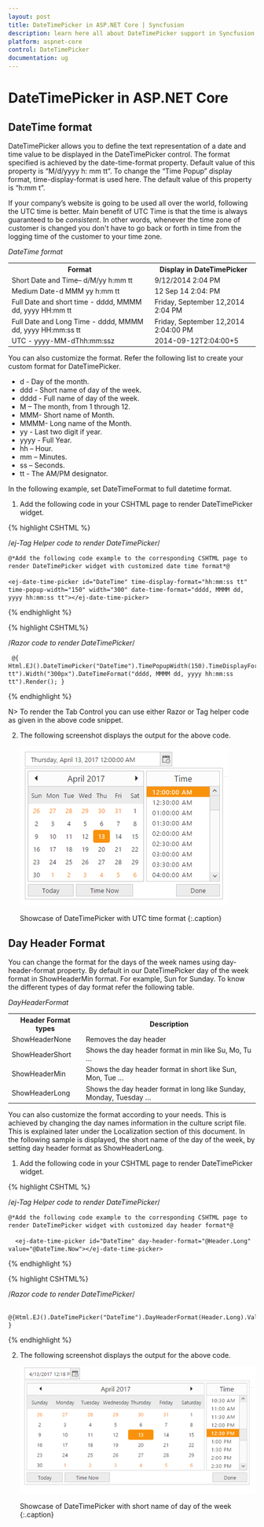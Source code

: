 ```yaml
---
layout: post
title: DateTimePicker in ASP.NET Core | Syncfusion
description: learn here all about DateTimePicker support in Syncfusion ASP.NET Core control,its element and more.
platform: aspnet-core
control: DateTimePicker
documentation: ug
---
```


# DateTimePicker in ASP.NET Core 

## DateTime format

DateTimePicker allows you to define the text representation of a date and time value to be displayed in the DateTimePicker control. The format specified is achieved by the date-time-format property. Default value of this property is “M/d/yyyy h: mm tt”. To change the “Time Popup” display format, time-display-format is used here. The default value of this property is “h:mm t”. 

If your company’s website is going to be used all over the world, following the UTC time is better. Main benefit of UTC Time is that the time is always guaranteed to be _consistent_. In other words, whenever the time zone of customer is changed you don't have to go back or forth in time from the logging time of the customer to your time zone.

_DateTime format_

<table>
<tr>
<th>
Format</th><th>
Display in DateTimePicker</th></tr>
<tr>
<td>
Short Date and Time– d/M/yy h:mm tt</td><td>
9/12/2014 2:04 PM</td></tr>
<tr>
<td>
Medium Date-d MMM yy h:mm tt</td><td>
12 Sep 14 2:04: PM</td></tr>
<tr>
<td>
Full Date and short time - dddd, MMMM dd, yyyy HH:mm tt</td><td>
Friday, September 12,2014 2:04 PM</td></tr>
<tr>
<td>
Full Date and Long Time - dddd, MMMM dd, yyyy HH:mm:ss tt</td><td>
Friday, September 12,2014 2:04:00 PM</td></tr>
<tr>
<td>
UTC - yyyy-MM-dThh:mm:ssz</td><td>
2014-09-12T2:04:00+5</td></tr>
</table>


You can also customize the format. Refer the following list to create your custom format for DateTimePicker.

* d - Day of the month.
* ddd - Short name of day of the week.
* dddd - Full name of day of the week.
* M – The month, from 1 through 12.
* MMM- Short name of Month.
* MMMM- Long name of the Month.
* yy - Last two digit if year.
* yyyy - Full Year.
* hh – Hour.
* mm – Minutes.
* ss – Seconds.
* tt - The AM/PM designator.

In the following example, set DateTimeFormat to full datetime format.

1. Add the following code in your CSHTML page to render DateTimePicker widget.

{% highlight CSHTML %}

/*ej-Tag Helper code to render DateTimePicker*/

	@*Add the following code example to the corresponding CSHTML page to render DateTimePicker widget with customized date time format*@
	
    <ej-date-time-picker id="DateTime" time-display-format="hh:mm:ss tt" time-popup-width="150" width="300" date-time-format="dddd, MMMM dd, yyyy hh:mm:ss tt"></ej-date-time-picker>

{% endhighlight %}

{% highlight CSHTML%}

/*Razor code to render DateTimePicker*/

     @{ Html.EJ().DateTimePicker("DateTime").TimePopupWidth(150).TimeDisplayFormat("hh:mm:ss tt").Width("300px").DateTimeFormat("dddd, MMMM dd, yyyy hh:mm:ss tt").Render(); }

{% endhighlight %}

N> To render the Tab Control you can use either Razor or Tag helper code as given in the above code snippet.


2. The following screenshot displays the output for the above code.

	![Showcase of DateTimePicker with UTC formal in ASP.NET Core](Display-format_images/Display-format_img1.png)

    Showcase of DateTimePicker with UTC time format
    {:.caption}

## Day Header Format

You can change the format for the days of the week names using day-header-format property. By default in our DateTimePicker day of the week format in ShowHeaderMin format. For example, Sun for Sunday. To know the different types of day format refer the following table.

_DayHeaderFormat_

<table>
<tr>
<th>
Header Format types</th><th>
Description</th></tr>
<tr>
<td>
ShowHeaderNone</td><td>
Removes the day header</td></tr>
<tr>
<td>
ShowHeaderShort</td><td>
Shows the day header format in min like Su, Mo, Tu …</td></tr>
<tr>
<td>
ShowHeaderMin</td><td>
Shows the day header format in short like Sun, Mon, Tue …</td></tr>
<tr>
<td>
ShowHeaderLong</td><td>
Shows the day header format in long like Sunday, Monday, Tuesday …</td></tr>
</table>


You can also customize the format according to your needs. This is achieved by changing the day names information in the culture script file. This is explained later under the Localization section of this document. In the following sample is displayed, the short name of the day of the week, by setting day header format as ShowHeaderLong.

1. Add the following code in your CSHTML page to render DateTimePicker widget.

{% highlight CSHTML %}

/*ej-Tag Helper code to render DateTimePicker*/
   
	@*Add the following code example to the corresponding CSHTML page to render DateTimePicker widget with customized day header format*@

	  <ej-date-time-picker id="DateTime" day-header-format="@Header.Long" value="@DateTime.Now"></ej-date-time-picker>

{% endhighlight %}

{% highlight CSHTML%}

/*Razor code to render DateTimePicker*/

     @{Html.EJ().DateTimePicker("DateTime").DayHeaderFormat(Header.Long).Value(DateTime.Now).Render(); }


{% endhighlight %}

2. The following screenshot displays the output for the above code.

	![Showcase of DateTimePicker with short of day by the week in ASP.NET Core](Display-format_images/Display-format_img2.png)

    Showcase of DateTimePicker with short name of day of the week
    {:.caption}

